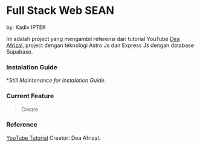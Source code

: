 # Full Stack Web SEAN
by: Kadiv IPTEK

Ini adalah project yang mengambil referensi dari tutorial YouTube [Dea Afrizal](https://www.youtube.com/@deaafrizal), project dengan teknologi Astro Js dan Express Js dengan database Supabase.

### Instalation Guide
**Still Maintenance for Instalation Guide.*

### Current Feature
> Create

### Reference
[YouTube Tutorial](https://youtu.be/OQOY7hSyz80?si=Ctgc3lH9-FhNsDVY) Creator: Dea Afrizal.